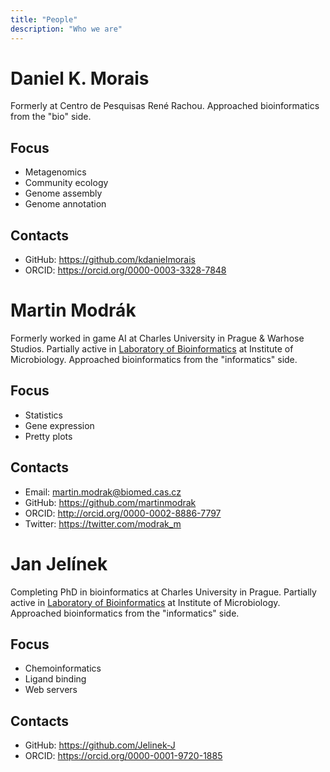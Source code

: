 ```yaml
---
title: "People"
description: "Who we are"
---
```


# Daniel K. Morais

Formerly at Centro de Pesquisas René Rachou. Approached bioinformatics from the "bio" side.

## Focus
* Metagenomics
* Community ecology
* Genome assembly
* Genome annotation

## Contacts
* GitHub: https://github.com/kdanielmorais
* ORCID: https://orcid.org/0000-0003-3328-7848

# Martin Modrák

Formerly worked in game AI at Charles University in Prague & Warhose Studios. Partially active in [Laboratory of Bioinformatics](https://lab126.mbu.cas.cz) at Institute of Microbiology. Approached bioinformatics from the "informatics" side.

## Focus
* Statistics
* Gene expression
* Pretty plots

## Contacts
* Email: [martin.modrak@biomed.cas.cz](mailto:martin.modrak@biomed.cas.cz)
* GitHub: https://github.com/martinmodrak
* ORCID: http://orcid.org/0000-0002-8886-7797
* Twitter: https://twitter.com/modrak_m

# Jan Jelínek

Completing PhD in bioinformatics at Charles University in Prague. Partially active in [Laboratory of Bioinformatics](https://lab126.mbu.cas.cz) at Institute of Microbiology.  Approached bioinformatics from the "informatics" side.

## Focus
* Chemoinformatics
* Ligand binding
* Web servers

## Contacts
* GitHub: https://github.com/Jelinek-J
* ORCID: https://orcid.org/0000-0001-9720-1885
